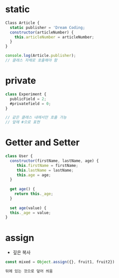 # static
```javascript
Class Article {
  static publisher = 'Dream Coding;
  constructor(articleNumber) {
    this.articleNumber = articleNumber;
  }
}

console.log(Article.publisher);
// 클래스 자체로 호출해야 함
```

# private
```javascript
class Experiment {
  publicField = 2;
  #privatefield = 0;
}

// 같은 클래스 내에서만 호출 가능
// 앞에 #으로 표현
```

# Getter and Setter
```javascript
class User {
  constructor(firstName, lastName, age) {
     this.firstName = firstName;
     this.lastName = lastName;
     this.age = age;
  }
  
  get age() {
    return this._age;
  }
  
  set age(value) {
  this._age = value;
}
```

# assign
* 깊은 복사
```javascript
const mixed = Object.assign({}, fruit1, fruit2})

뒤에 있는 것으로 덮어 씌움
```
